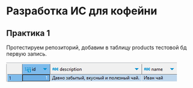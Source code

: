 # Разработка ИС для кофейни

## Практика 1

Протестируем репозиторий, добавим в таблицу products тестовой бд первую запись.

![img.png](img.png)